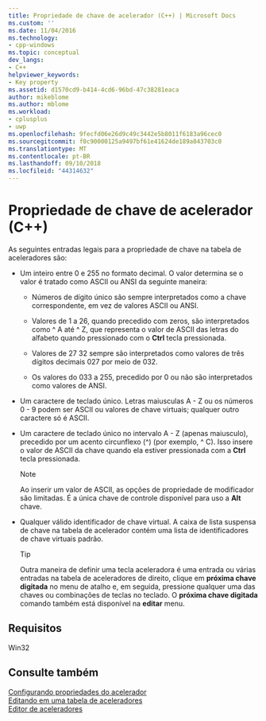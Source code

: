 ```yaml
---
title: Propriedade de chave de acelerador (C++) | Microsoft Docs
ms.custom: ''
ms.date: 11/04/2016
ms.technology:
- cpp-windows
ms.topic: conceptual
dev_langs:
- C++
helpviewer_keywords:
- Key property
ms.assetid: d1570cd9-b414-4cd6-96bd-47c38281eaca
author: mikeblome
ms.author: mblome
ms.workload:
- cplusplus
- uwp
ms.openlocfilehash: 9fecfd06e26d9c49c3442e5b8011f6183a96cec0
ms.sourcegitcommit: f0c90000125a9497bf61e41624de189a043703c0
ms.translationtype: MT
ms.contentlocale: pt-BR
ms.lasthandoff: 09/10/2018
ms.locfileid: "44314632"
---
```

# <a name="accelerator-key-property-c"></a>Propriedade de chave de acelerador (C++)

As seguintes entradas legais para a propriedade de chave na tabela de aceleradores são:

- Um inteiro entre 0 e 255 no formato decimal. O valor determina se o valor é tratado como ASCII ou ANSI da seguinte maneira:

   - Números de dígito único são sempre interpretados como a chave correspondente, em vez de valores ASCII ou ANSI.

   - Valores de 1 a 26, quando precedido com zeros, são interpretados como ^ A até ^ Z, que representa o valor de ASCII das letras do alfabeto quando pressionado com o **Ctrl** tecla pressionada.

   - Valores de 27 32 sempre são interpretados como valores de três dígitos decimais 027 por meio de 032.

   - Os valores do 033 a 255, precedido por 0 ou não são interpretados como valores de ANSI.

- Um caractere de teclado único. Letras maiusculas A - Z ou os números 0 - 9 podem ser ASCII ou valores de chave virtuais; qualquer outro caractere só é ASCII.

- Um caractere de teclado único no intervalo A - Z (apenas maiusculo), precedido por um acento circunflexo (^) (por exemplo, ^ C). Isso insere o valor de ASCII da chave quando ela estiver pressionada com a **Ctrl** tecla pressionada.

   > [!NOTE]
   > Ao inserir um valor de ASCII, as opções de propriedade de modificador são limitadas. É a única chave de controle disponível para uso a **Alt** chave.

- Qualquer válido identificador de chave virtual. A caixa de lista suspensa de chave na tabela de acelerador contém uma lista de identificadores de chave virtuais padrão.

   > [!TIP]
   > Outra maneira de definir uma tecla aceleradora é uma entrada ou várias entradas na tabela de aceleradores de direito, clique em **próxima chave digitada** no menu de atalho e, em seguida, pressione qualquer uma das chaves ou combinações de teclas no teclado. O **próxima chave digitada** comando também está disponível na **editar** menu.

## <a name="requirements"></a>Requisitos

Win32

## <a name="see-also"></a>Consulte também

[Configurando propriedades do acelerador](../windows/setting-accelerator-properties.md)  
[Editando em uma tabela de aceleradores](../windows/editing-in-an-accelerator-table.md)  
[Editor de aceleradores](../windows/accelerator-editor.md)